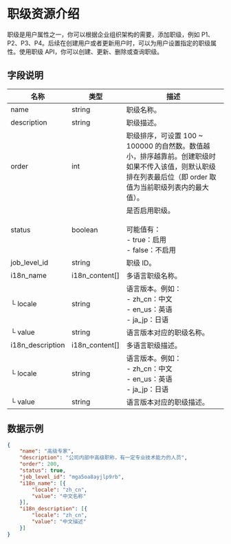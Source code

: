 # 职级资源介绍

职级是用户属性之一，你可以根据企业组织架构的需要，添加职级，例如 P1、P2、P3、P4。后续在创建用户或者更新用户时，可以为用户设置指定的职级属性。使用职级 API，你可以创建、更新、删除或查询职级。

## 字段说明

| 名称 | 类型 | 描述 |
| --- | --- | --- |
| name | string | 职级名称。 |
| description | string | 职级描述。 |
| order | int | 职级排序，可设置 100 ~ 100000 的自然数。数值越小，排序越靠前。创建职级时如果不传入该值，则默认职级排在列表最后位（即 order 取值为当前职级列表内的最大值）。 |
| status | boolean | 是否启用职级。<br> <br>可能值有：<br>- true：启用<br>- false：不启用 |
| job_level_id | string | 职级 ID。 |
| i18n_name | i18n_content[] | 多语言职级名称。 |
| └ locale | string | 语言版本。例如：<br>- zh_cn：中文<br>- en_us：英语<br>- ja_jp：日语 |
| └ value | string | 语言版本对应的职级名称。 |
| i18n_description | i18n_content[] | 多语言职级描述。 |
| └ locale | string | 语言版本。例如：<br>- zh_cn：中文<br>- en_us：英语<br>- ja_jp：日语 |
| └ value | string | 语言版本对应的职级描述。 |



## 数据示例

```json
{
	"name": "高级专家",
	"description": "公司内部中高级职称，有一定专业技术能力的人员",
	"order": 200,
	"status": true,
	"job_level_id": "mga5oa8ayjlp9rb",
	"i18n_name": [{
		"locale": "zh_cn",
		"value": "中文名称"
	}],
	"i18n_description": [{
		"locale": "zh_cn",
		"value": "中文描述"
	}]
}
```